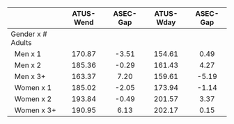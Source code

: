 
|                      |    ATUS-Wend |     ASEC-Gap |    ATUS-Wday |     ASEC-Gap |
| -------------------- | :----------: | :----------: | :----------: | :----------: |
| Gender x # Adults    |              |              |              |              |
| &nbsp;&nbsp;Men x 1  |       170.87 |        -3.51 |       154.61 |         0.49 |
| &nbsp;&nbsp;Men x 2  |       185.36 |        -0.29 |       161.43 |         4.27 |
| &nbsp;&nbsp;Men x 3+ |       163.37 |         7.20 |       159.61 |        -5.19 |
| &nbsp;&nbsp;Women x 1 |       185.02 |        -2.05 |       173.94 |        -1.14 |
| &nbsp;&nbsp;Women x 2 |       193.84 |        -0.49 |       201.57 |         3.37 |
| &nbsp;&nbsp;Women x 3+ |       190.95 |         6.13 |       202.17 |         0.15 |

